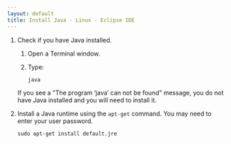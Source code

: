 ```yaml
---
layout: default
title: Install Java - Linux - Eclipse IDE
---
```


1. Check if you have Java installed.

    1. Open a Terminal window.

    2. Type:

        ```
        java
        ```
      
      If you see a "The program ‘java’ can not be found" message, you do not have Java installed and you will need to install it.

2. Install a Java runtime using the `apt-get` command. You may need to enter your user password.

    ```
    sudo apt-get install default.jre
    ```
